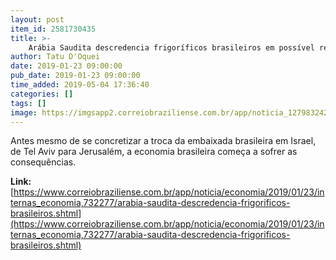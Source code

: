 ```yaml
---
layout: post
item_id: 2581730435
title: >-
    Arábia Saudita descredencia frigoríficos brasileiros em possível retaliação
author: Tatu D'Oquei
date: 2019-01-23 09:00:00
pub_date: 2019-01-23 09:00:00
time_added: 2019-05-04 17:36:40
categories: []
tags: []
image: https://imgsapp2.correiobraziliense.com.br/app/noticia_127983242361/2019/01/23/732277/20190122231236132820i.jpg
---
```


Antes mesmo de se concretizar a troca da embaixada brasileira em Israel, de Tel Aviv para Jerusalém, a economia brasileira começa a sofrer as consequências.

**Link:** [https://www.correiobraziliense.com.br/app/noticia/economia/2019/01/23/internas_economia,732277/arabia-saudita-descredencia-frigorificos-brasileiros.shtml](https://www.correiobraziliense.com.br/app/noticia/economia/2019/01/23/internas_economia,732277/arabia-saudita-descredencia-frigorificos-brasileiros.shtml)

